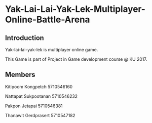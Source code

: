 # Yak-Lai-Lai-Yak-Lek-Multiplayer-Online-Battle-Arena

## Introduction
Yak-lai-lai-yak-lek is multiplayer online game.

This Game is part of Project in Game development course @ KU 2017.



## Members 
Kitipoom    Kongpetch       5710546160

Nattapat    Sukpootanan     5710546232

Pakpon      Jetapai         5710546381

Thanawit    Gerdprasert     5710547182